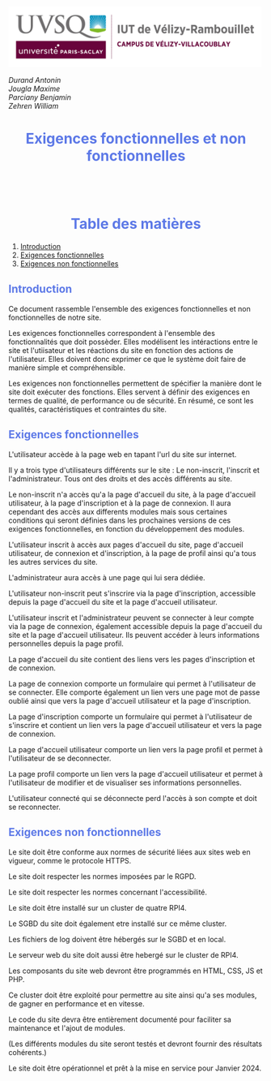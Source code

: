 <img src="Images/logoUvsq.jpg" width="500px" alt="Logo uvsq">

_Durand Antonin_ <br>
_Jougla Maxime_ <br>
_Parciany Benjamin_ <br>
_Zehren William_

<h1 style="color:#5d79e7; text-align: center"> Exigences fonctionnelles et non fonctionnelles </h1>

<h1 style="color:#5d79e7; text-align: center; margin-top: 100px"> Table des matières</h1>

<ol>
    <li> <a href="#introduction"> Introduction  </a> </li>
    <li> <a href="#exigences_fonc"> Exigences fonctionnelles  </a>  </li>
    <li> <a href="#exigences_nonfonc"> Exigences non fonctionnelles  </a> </li>
</ol>




<h2 style="color:#5d79e7; page-break-before: always" id="introduction"> Introduction </h2>

Ce document rassemble l'ensemble des exigences fonctionnelles et non fonctionnelles de notre site. 

Les exigences fonctionnelles correspondent à l'ensemble des fonctionnalités que doit possèder. Elles modélisent les intéractions entre le site et l'utiisateur et les réactions du site en fonction des actions de l'utilisateur. Elles doivent donc exprimer ce que le système doit faire de manière simple et compréhensible. 

Les exigences non fonctionnelles permettent de spécifier la manière dont le site doit exécuter des fonctions. Elles servent à définir des exigences en termes de qualité, de performance ou de sécurité. En résumé, ce sont les qualités, caractéristiques et contraintes du site. 

<h2 style="color:#5d79e7; page-break-before: always" id="exigences_fonc"> Exigences fonctionnelles </h2>

L'utilisateur accède à la page web en tapant l'url du site sur internet. 

Il y a trois type d'utilisateurs différents sur le site : Le non-inscrit, l'inscrit et l'administrateur. Tous ont des droits et des accès différents au site. 

Le non-inscrit n'a accès qu'a la page d'accueil du site, à la page d'accueil utilisateur, à la page d'inscription et à la page de connexion. Il aura cependant des accès aux differents modules mais sous certaines conditions qui seront définies dans les prochaines versions de ces exigences fonctionnelles, en fonction du développement des modules. 

L'utilisateur inscrit à accès aux pages d'accueil du site, page d'accueil utilisateur, de connexion et d'inscription, à la page de profil ainsi qu'a tous les autres services du site. 

L'administrateur aura accès à une page qui lui sera dédiée. 

L'utilisateur non-inscrit peut s'inscrire via la page d'inscription, accessible depuis la page d'accueil du site et la page d'accueil utilisateur. 

L'utilisateur inscrit et l'administrateur peuvent se connecter à leur compte via la page de connexion, également accessible depuis la page d'accueil du site et la page d'accueil utilisateur. Ils peuvent accéder à leurs informations personnelles depuis la page profil. 

La page d'accueil du site contient des liens vers les pages d'inscription et de connexion. 

La page de connexion comporte un formulaire qui permet à l'utilisateur de se connecter. Elle comporte également un lien vers une page mot de passe oublié ainsi que vers la page d'accueil utilisateur et la page d'inscription. 

La page d'inscription comporte un formulaire qui permet à l'utilisateur de s'inscrire et contient un lien vers la page d'accueil utilisateur et vers la page de connexion. 

La page d'accueil utilisateur comporte un lien vers la page profil et permet à l'utilisateur de se deconnecter. 

La page profil comporte un lien vers la page d'accueil utilisateur et permet à l'utilisateur de modifier et de visualiser ses informations personnelles. 

L'utilisateur connecté qui se déconnecte perd l'accès à son compte et doit se reconnecter. 

<h2 style="color:#5d79e7; page-break-before: always" id="exigences_nonfonc"> Exigences non fonctionnelles </h2>

Le site doit être conforme aux normes de sécurité liées aux sites web en vigueur, comme le protocole HTTPS.

Le site doit respecter les normes imposées par le RGPD. 

Le site doit respecter les normes concernant l'accessibilité. 

Le site doit être installé sur un cluster de quatre RPI4.  

Le SGBD du site doit également etre installé sur ce même cluster.

Les fichiers de log doivent être hébergés sur le SGBD et en local. 

Le serveur web du site doit aussi être hebergé sur le cluster de RPI4.

Les composants du site web devront être programmés en HTML, CSS, JS et PHP. 

Ce cluster doit être exploité pour permettre au site ainsi qu'a ses modules, de gagner en performance et en vitesse. 

Le code du site devra être entièrement documenté pour faciliter sa maintenance et l'ajout de modules. 

(Les différents modules du site seront testés et devront fournir des résultats cohérents.)

Le site doit être opérationnel et prêt à la mise en service pour Janvier 2024. 


















